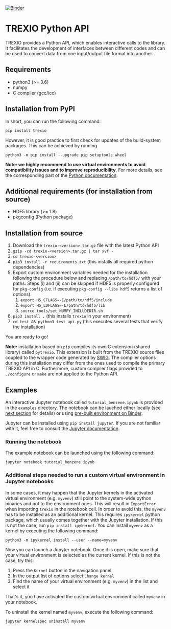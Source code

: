 
[![Binder](https://mybinder.org/badge_logo.svg)](https://mybinder.org/v2/gh/TREX-CoE/trexio-tutorials/HEAD)

# TREXIO Python API

TREXIO provides a Python API, which enables interactive calls to the library.
It facilitates the development of interfaces between different codes and 
can be used to convert data from one input/output file format into another.


## Requirements

- python3 	(>= 3.6)
- numpy
- C compiler 	(gcc/icc)


## Installation from PyPI

In short, you can run the following command:

`pip install trexio`

However, it is good practice to first check for updates of the build-system packages. This can be achieved by running

`python3 -m pip install --upgrade pip setuptools wheel`

**Note: we highly recommend to use virtual environments to avoid compatibility issues and to improve reproducibility.** 
For more details, see the corresponding part of the [Python documentation](https://docs.python.org/3/library/venv.html#creating-virtual-environments).


## Additional requirements (for installation from source)

- HDF5 library	(>= 1.8)
- pkgconfig     (Python package)


## Installation from source

1. Download the `trexio-<version>.tar.gz` file with the latest Python API
2. `gzip -cd trexio-<version>.tar.gz | tar xvf -`
3. `cd trexio-<version>`
4. `pip3 install -r requirements.txt` (this installs all required python dependencies)
5. Export custom environment variables needed for the installation following the procedure below and replacing `/path/to/hdf5/` with your paths. 
Steps (i) and (ii) can be skipped if HDF5 is properly configured for `pkg-config` (i.e. if executing `pkg-config --libs hdf5` returns a list of options).
   1. `export H5_CFLAGS=-I/path/to/hdf5/include`
   2. `export H5_LDFLAGS=-L/path/to/hdf5/lib`
   3. `source tools/set_NUMPY_INCLUDEDIR.sh`
6. `pip3 install .` (this installs `trexio` in your environment)
7. `cd test && python3 test_api.py` (this executes several tests that verify the installation)

You are ready to go!

**Note:** 
installation based on `pip` compiles its own C extension (shared library) called `pytrexio`. 
This extension is built from the TREXIO source files coupled to the wrapper code generated by [SWIG](http://www.swig.org/).
The compiler options during this installation may differ from the ones used to compile the primary TREXIO API in C.
Furthermore, custom compiler flags provided to `./configure` or `make` are not applied to the Python API.


## Examples

An interactive Jupyter notebook called `tutorial_benzene.ipynb` is provided in the `examples` directory. 
The notebook can be lauched either locally (see [next section](#Running-the-notebook) for details) or using [pre-built environment on Binder](https://mybinder.org/v2/gh/TREX-CoE/trexio-tutorials/HEAD?filepath=notebooks%2Ftutorial_benzene.ipynb).

Jupyter can be installed using `pip install jupyter`. If you are not familiar with it, feel free to consult the [Jupyter documentation](https://jupyter-notebook.readthedocs.io/en/stable/notebook.html).


### Running the notebook

The example notebook can be launched using the following command:

`jupyter notebook tutorial_benzene.ipynb`


### Additional steps needed to run a custom virtual environment in Jupyter notebooks

In some cases, it may happen that the Jupyter kernels in the activated virtual environment (e.g. `myvenv`) still point to the system-wide python binaries and not to the environment ones.
This will result in `ImportError` when importing `trexio` in the notebook cell. In order to avoid this, the `myvenv` has to be installed as an additional kernel.
This requires `ipykernel` python package, which usually comes together with the Jupyter installation. If this is not the case, run `pip install ipykernel`. 
You can install `myvenv` as a kernel by executing the following command:

`python3 -m ipykernel install --user --name=myvenv`

Now you can launch a Jupyter notebook. Once it is open, make sure that your virtual environment is selected as the current kernel. 
If this is not the case, try this:

1. Press the `Kernel` button in the navigation panel
2. In the output list of options select `Change kernel`
3. Find the name of your virtual environment (e.g. `myvenv`) in the list and select it

That's it, you have activated the custom virtual environment called `myvenv` in your notebook.

To uninstall the kernel named `myvenv`, execute the following command:

`jupyter kernelspec uninstall myvenv`

